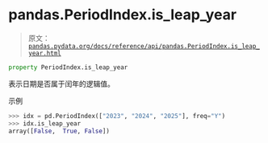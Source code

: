# pandas.PeriodIndex.is_leap_year

> 原文：[`pandas.pydata.org/docs/reference/api/pandas.PeriodIndex.is_leap_year.html`](https://pandas.pydata.org/docs/reference/api/pandas.PeriodIndex.is_leap_year.html)

```py
property PeriodIndex.is_leap_year
```

表示日期是否属于闰年的逻辑值。

示例

```py
>>> idx = pd.PeriodIndex(["2023", "2024", "2025"], freq="Y")
>>> idx.is_leap_year
array([False,  True, False]) 
```
